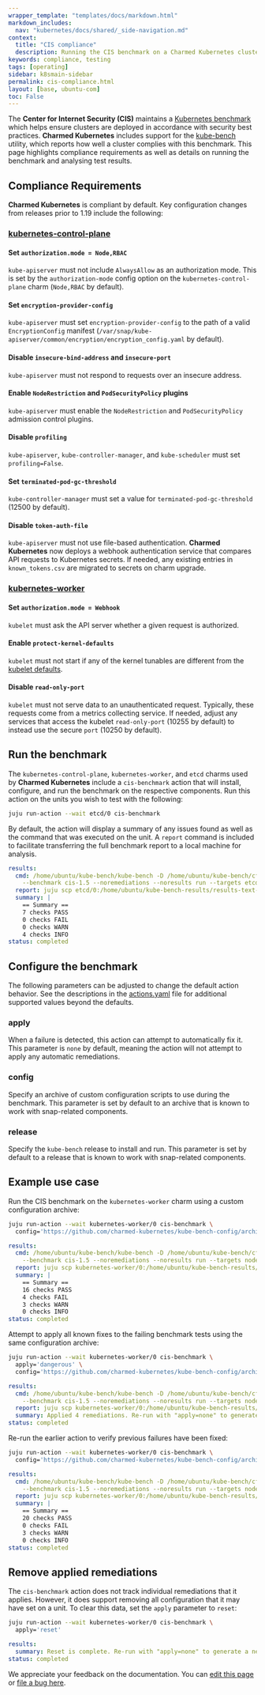 ```yaml
---
wrapper_template: "templates/docs/markdown.html"
markdown_includes:
  nav: "kubernetes/docs/shared/_side-navigation.md"
context:
  title: "CIS compliance"
  description: Running the CIS benchmark on a Charmed Kubernetes cluster
keywords: compliance, testing
tags: [operating]
sidebar: k8smain-sidebar
permalink: cis-compliance.html
layout: [base, ubuntu-com]
toc: False
---
```


The **Center for Internet Security (CIS)** maintains a
[Kubernetes benchmark][cis-benchmark] which helps ensure clusters are
deployed in accordance with security best practices. **Charmed Kubernetes**
includes support for the [kube-bench][] utility, which reports how well a
cluster complies with this benchmark. This page highlights compliance
requirements as well as details on running the benchmark and analysing test
results.

## Compliance Requirements

**Charmed Kubernetes** is compliant by default. Key configuration changes
from releases prior to 1.19 include the following:

### [kubernetes-control-plane][kubernetes-control-plane]

#### Set `authorization.mode = Node,RBAC`

`kube-apiserver` must not include `AlwaysAllow` as an authorization mode.
This is set by the `authorization-mode` config option on the `kubernetes-control-plane`
charm (`Node,RBAC` by default).

#### Set `encryption-provider-config`

`kube-apiserver` must set `encryption-provider-config` to the path of a valid
`EncryptionConfig` manifest
(`/var/snap/kube-apiserver/common/encryption/encryption_config.yaml` by
default).

#### Disable `insecure-bind-address` and `insecure-port`

`kube-apiserver` must not respond to requests over an insecure address.

#### Enable `NodeRestriction` and `PodSecurityPolicy` plugins

`kube-apiserver` must enable the `NodeRestriction` and `PodSecurityPolicy`
admission control plugins.

#### Disable `profiling`

`kube-apiserver`, `kube-controller-manager`, and `kube-scheduler` must set
`profiling=False`.

#### Set `terminated-pod-gc-threshold`

`kube-controller-manager` must set a value for `terminated-pod-gc-threshold`
(12500 by default).

#### Disable `token-auth-file`

`kube-apiserver` must not use file-based authentication. **Charmed Kubernetes**
now deploys a webhook authentication service that compares API requests to
Kubernetes secrets. If needed, any existing entries in `known_tokens.csv` are
migrated to secrets on charm upgrade.

### [kubernetes-worker][k8s-worker]

#### Set `authorization.mode = Webhook`

`kubelet` must ask the API server whether a given request is authorized.

#### Enable `protect-kernel-defaults`

`kubelet` must not start if any of the kernel tunables are different from the
[kubelet defaults][protect-kernel-defaults].

#### Disable `read-only-port`

`kubelet` must not serve data to an unauthenticated request. Typically, these
requests come from a metrics collecting service. If needed, adjust any services
that access the kubelet `read-only-port` (10255 by default) to instead use
the secure `port` (10250 by default).

## Run the benchmark

The `kubernetes-control-plane`, `kubernetes-worker`, and `etcd` charms used by
**Charmed Kubernetes** include a `cis-benchmark` action that will install,
configure, and run the benchmark on the respective components. Run this
action on the units you wish to test with the following:

```bash
juju run-action --wait etcd/0 cis-benchmark
```

By default, the action will display a summary of any issues found as well as
the command that was executed on the unit. A `report` command is included
to facilitate transferring the full benchmark report to a local machine for
analysis.

```yaml
results:
  cmd: /home/ubuntu/kube-bench/kube-bench -D /home/ubuntu/kube-bench/cfg-ck
    --benchmark cis-1.5 --noremediations --noresults run --targets etcd
  report: juju scp etcd/0:/home/ubuntu/kube-bench-results/results-text-49681_7h .
  summary: |
    == Summary ==
    7 checks PASS
    0 checks FAIL
    0 checks WARN
    4 checks INFO
status: completed
```

## Configure the benchmark

The following parameters can be adjusted to change the default action behavior.
See the descriptions in the [actions.yaml][layer-cis-benchmark-config] file for
additional supported values beyond the defaults.

### apply

When a failure is detected, this action can attempt to automatically fix it.
This parameter is `none` by default, meaning the action will not attempt to
apply any automatic remediations.

### config

Specify an archive of custom configuration scripts to use during the benchmark.
This parameter is set by default to an archive that is known to work with
snap-related components.

### release

Specify the `kube-bench` release to install and run. This parameter is set by
default to a release that is known to work with snap-related components.

## Example use case

Run the CIS benchmark on the `kubernetes-worker` charm using a custom
configuration archive:

```bash
juju run-action --wait kubernetes-worker/0 cis-benchmark \
  config='https://github.com/charmed-kubernetes/kube-bench-config/archive/cis-1.5.zip'
```

```yaml
results:
  cmd: /home/ubuntu/kube-bench/kube-bench -D /home/ubuntu/kube-bench/cfg-ck
    --benchmark cis-1.5 --noremediations --noresults run --targets node
  report: juju scp kubernetes-worker/0:/home/ubuntu/kube-bench-results/results-text-nmmlsvy3 .
  summary: |
    == Summary ==
    16 checks PASS
    4 checks FAIL
    3 checks WARN
    0 checks INFO
status: completed
```

Attempt to apply all known fixes to the failing benchmark tests using the same
configuration archive:

```bash
juju run-action --wait kubernetes-worker/0 cis-benchmark \
  apply='dangerous' \
  config='https://github.com/charmed-kubernetes/kube-bench-config/archive/cis-1.5.zip'
```

```yaml
results:
  cmd: /home/ubuntu/kube-bench/kube-bench -D /home/ubuntu/kube-bench/cfg-ck
    --benchmark cis-1.5 --noremediations --noresults run --targets node
  report: juju scp kubernetes-worker/0:/home/ubuntu/kube-bench-results/results-json-dozp8j3z .
  summary: Applied 4 remediations. Re-run with "apply=none" to generate a new report.
status: completed
```

Re-run the earlier action to verify previous failures have been fixed:

```bash
juju run-action --wait kubernetes-worker/0 cis-benchmark \
  config='https://github.com/charmed-kubernetes/kube-bench-config/archive/cis-1.5.zip'
```

```yaml
results:
  cmd: /home/ubuntu/kube-bench/kube-bench -D /home/ubuntu/kube-bench/cfg-ck
    --benchmark cis-1.5 --noremediations --noresults run --targets node
  report: juju scp kubernetes-worker/0:/home/ubuntu/kube-bench-results/results-text-4agbktbf .
  summary: |
    == Summary ==
    20 checks PASS
    0 checks FAIL
    3 checks WARN
    0 checks INFO
status: completed
```

## Remove applied remediations

The `cis-benchmark` action does not track individual remediations that it
applies. However, it does support removing all configuration that it may have
set on a unit. To clear this data, set the `apply` parameter to `reset`:

```bash
juju run-action --wait kubernetes-worker/0 cis-benchmark \
  apply='reset'
```

```yaml
results:
  summary: Reset is complete. Re-run with "apply=none" to generate a new report.
status: completed
```

<!-- LINKS -->

[cis-benchmark]: https://www.cisecurity.org/benchmark/kubernetes/
[kube-bench]: https://github.com/aquasecurity/kube-bench
[layer-cis-benchmark-config]: https://raw.githubusercontent.com/charmed-kubernetes/layer-cis-benchmark/master/actions.yaml
[protect-kernel-defaults]: https://github.com/kubernetes/kubernetes/blob/release-1.19/pkg/util/sysctl/sysctl.go#L49-L56
[kubernetes-control-plane]: https://charmhub.io/kubernetes-control-plane/docs
[k8s-worker]: /kubernetes/docs/charm-kubernetes-worker

<!-- FEEDBACK -->
<div class="p-notification--information">
  <p class="p-notification__response">
    We appreciate your feedback on the documentation. You can
    <a href="https://github.com/charmed-kubernetes/kubernetes-docs/edit/main/pages/k8s/cis-compliance.md" >edit this page</a>
    or
    <a href="https://github.com/charmed-kubernetes/kubernetes-docs/issues/new" >file a bug here</a>.
  </p>
</div>
